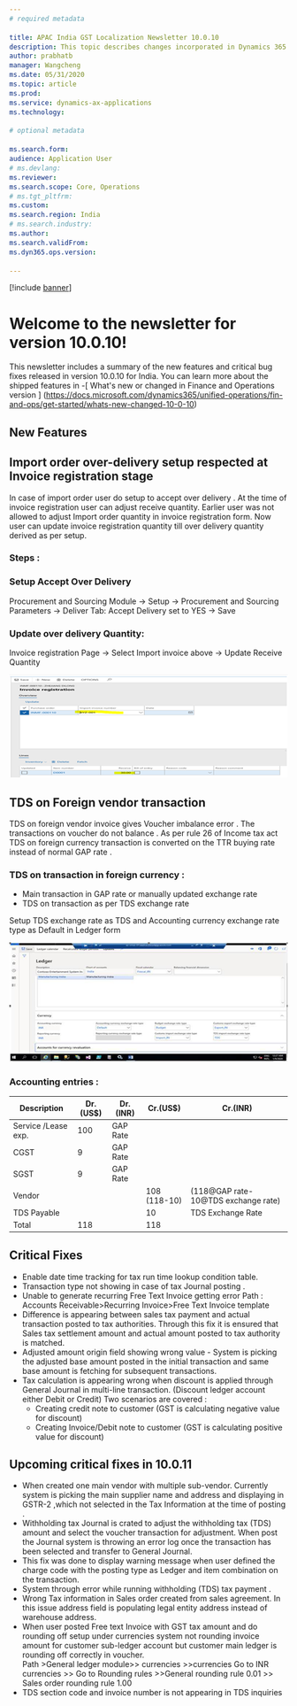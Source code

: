 ```yaml
---
# required metadata

title: APAC India GST Localization Newsletter 10.0.10
description: This topic describes changes incorporated in Dynamics 365 Application version 10.0.10
author: prabhatb
manager: Wangcheng
ms.date: 05/31/2020
ms.topic: article
ms.prod: 
ms.service: dynamics-ax-applications
ms.technology: 

# optional metadata

ms.search.form: 
audience: Application User
# ms.devlang: 
ms.reviewer: 
ms.search.scope: Core, Operations
# ms.tgt_pltfrm: 
ms.custom: 
ms.search.region: India
# ms.search.industry: 
ms.author: 
ms.search.validFrom: 
ms.dyn365.ops.version: 

---
```

[!include [banner](../includes/banner.md)]

# Welcome to the newsletter for version 10.0.10! 

This newsletter includes a summary of the new features and critical bug fixes released in version 10.0.10 for India.
You can learn more about the shipped features in 
-[ What's new or changed in Finance and Operations version ] (https://docs.microsoft.com/dynamics365/unified-operations/fin-and-ops/get-started/whats-new-changed-10-0-10)

## New Features
## Import order over-delivery setup respected at Invoice registration stage

In case of import order user do setup to accept over delivery . At the time of invoice registration user can adjust receive quantity.
Earlier user was not allowed to adjust Import order quantity in invoice registration form. 
Now user can update invoice registration quantity till over delivery quantity derived as per setup. 
### Steps : 
### Setup Accept Over Delivery
Procurement and Sourcing Module -> Setup -> Procurement and Sourcing Parameters 
-> Deliver Tab: Accept Delivery set to YES -> Save
### Update over delivery Quantity: 
Invoice registration Page -> Select Import invoice above -> Update Receive Quantity

![](media/GST-over-delivery-1-10-0-10.PNG)

## TDS on Foreign vendor transaction 
TDS on foreign vendor invoice gives Voucher imbalance error . The transactions on voucher do not balance . 
As per rule 26 of Income tax act TDS on foreign currency transaction is converted  on the TTR buying rate instead of normal GAP rate .

### TDS on transaction in foreign currency : 

- Main transaction in GAP rate or manually updated exchange rate 
- TDS on transaction as per TDS exchange rate 

Setup TDS exchange rate as TDS and Accounting currency exchange rate type as Default in Ledger form

![](media/GST-tds-exchange-rate-2-10-0-10.PNG)

### Accounting entries :
| Description                | Dr.(US$)     | Dr.(INR)          | Cr.(US$)                | Cr.(INR)                                        |
|----------------------------|--------------|-------------------|-------------------------|-------------------------------------------------|
|     Service /Lease exp.    |     100      |     GAP Rate      |                         |                                                 |
|     CGST                   |        9     |      GAP Rate     |                         |                                                 |
|     SGST                   |        9     |      GAP Rate     |                         |                                                 |
|     Vendor                 |              |                   |     108     (118-10)    |     (118@GAP rate-     10@TDS exchange rate)    |
|     TDS Payable            |              |                   |     10                  |     TDS Exchange Rate                           |
|     Total                  |     118      |                   |     118                 |                                                 |

## Critical Fixes 

- Enable date time tracking for tax run time lookup condition table. 
-	Transaction type not showing in case of tax Journal posting . 
-	Unable to generate recurring Free Text Invoice getting error 
  Path : Accounts Receivable>Recurring Invoice>Free Text Invoice template 
-	Difference is appearing between sales tax payment and actual transaction posted to tax authorities. 
  Through this fix it is ensured that Sales tax settlement amount and actual amount posted to tax authority is matched. 
-	Adjusted amount origin field showing wrong value - System is picking the adjusted base amount posted in the 
  initial transaction and same base amount is fetching for subsequent transactions. 
-	Tax calculation is appearing wrong when discount is applied through General Journal in multi-line transaction.
  (Discount ledger account either Debit or Credit) 
  Two scenarios are covered :
    - Creating credit note to customer (GST is calculating negative value for discount) 
    - Creating Invoice/Debit note to customer (GST is calculating positive value for discount) 


## Upcoming critical fixes in 10.0.11 

-	When created one main vendor with multiple sub-vendor. Currently system is picking the main supplier name and
  address and displaying in GSTR-2 ,which not selected in the Tax Information at the time of posting . 
-	Withholding tax Journal is crated to  adjust the withholding tax (TDS) amount and select the voucher transaction for adjustment. 
  When post the Journal system is throwing an error log once the transaction has been selected and transfer to General Journal. 
-	This fix was done to display warning message  when user defined the charge code with the posting type as Ledger and item combination
  on the transaction. 
-	System through error while running withholding (TDS) tax payment .
-	Wrong Tax information in Sales order created from sales agreement. In this issue address field is populating legal entity address
  instead of warehouse address. 
-	When user posted Free text Invoice with GST tax amount and do rounding off setup under  currencies  system not
  rounding invoice amount for customer sub-ledger account but customer main ledger is rounding off correctly in voucher.  
  Path >General ledger module>> currencies >>currencies Go to INR currencies >> Go to Rounding rules >>General rounding 
  rule 0.01 >> Sales order rounding rule 1.00 
-	TDS section code and invoice number is not  appearing in TDS inquiries 
 
